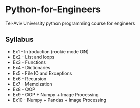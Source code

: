 # Python-for-Engineers
Tel-Aviv University python programming course for engineers

## Syllabus
* Ex1 - Introduction (rookie mode ON)
* Ex2 - List and loops
* Ex3 - Functions
* Ex4 - Dictionaries
* Ex5 - File IO and Exceptions
* Ex6 - Recursion
* Ex7 - Memoization
* Ex8 - OOP
* Ex9 - OOP + Numpy + Image Processing
* Ex10 - Numpy + Pandas + Image Processing
